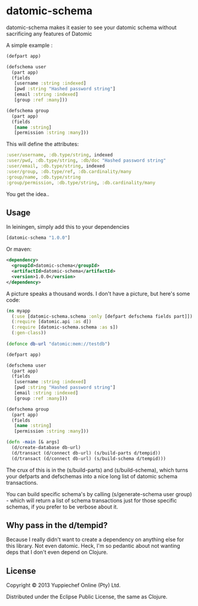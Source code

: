 # datomic-schema

datomic-schema makes it easier to see your datomic schema without sacrificing any features of Datomic

A simple example :

```clojure
(defpart app)

(defschema user
  (part app)
  (fields
   [username :string :indexed]
   [pwd :string "Hashed password string"]
   [email :string :indexed]
   [group :ref :many]))

(defschema group
  (part app)
  (fields
   [name :string]
   [permission :string :many]))
```

This will define the attributes:

```clojure
:user/username, :db.type/string, indexed
:user/pwd, :db.type/string, :db/doc "Hashed password string"
:user/email, :db.type/string, indexed
:user/group, :db.type/ref, :db.cardinality/many
:group/name, :db.type/string
:group/permission, :db.type/string, :db.cardinality/many
```

You get the idea..

## Usage

In leiningen, simply add this to your dependencies

```clojure
[datomic-schema "1.0.0"]
```

Or maven:
```xml
<dependency>
  <groupId>datomic-schema</groupId>
  <artifactId>datomic-schema</artifactId>
  <version>1.0.0</version>
</dependency>
```

A picture speaks a thousand words. I don't have a picture, but here's some code:

```clojure
(ns myapp
  (:use [datomic-schema.schema :only [defpart defschema fields part]])
  (:require [datomic.api :as d])
  (:require [datomic-schema.schema :as s])
  (:gen-class))
  
(defonce db-url "datomic:mem://testdb")

(defpart app)

(defschema user
  (part app)
  (fields
   [username :string :indexed]
   [pwd :string "Hashed password string"]
   [email :string :indexed]
   [group :ref :many]))

(defschema group
  (part app)
  (fields
   [name :string]
   [permission :string :many]))

(defn -main [& args]
  (d/create-database db-url)
  (d/transact (d/connect db-url) (s/build-parts d/tempid))
  (d/transact (d/connect db-url) (s/build-schema d/tempid)))
```

The crux of this is in the (s/build-parts) and (s/build-schema), which turns your defparts and defschemas into a nice long list of datomic schema transactions.

You can build specific schema's by calling (s/generate-schema user group) - which will return a list of schema transactions just for those specific schemas, if you prefer to be verbose about it.

## Why pass in the d/tempid?

Because I really didn't want to create a dependency on anything else for this library. Not even datomic. Heck, I'm so pedantic about not wanting deps that I don't even depend on Clojure.

## License

Copyright © 2013 Yuppiechef Online (Pty) Ltd.

Distributed under the Eclipse Public License, the same as Clojure.
